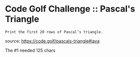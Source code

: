 # Code Golf Challenge :: Pascal's Triangle

```
Print the first 20 rows of Pascal’s triangle.
```

source: https://code.golf/pascals-triangle#java

The #1 needed 125 chars